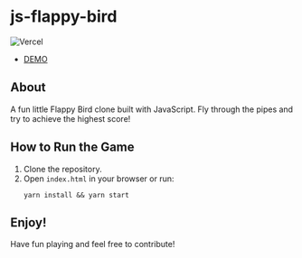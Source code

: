 # js-flappy-bird

![Vercel](https://vercelbadge.vercel.app/api/serhatkaya/js-flappy-bird)

- [DEMO](https://js-flappy-bird-n22d.vercel.app/)

## About

A fun little Flappy Bird clone built with JavaScript. Fly through the pipes and try to achieve the highest score!

## How to Run the Game

1. Clone the repository.
2. Open `index.html` in your browser or run:
   ```
   yarn install && yarn start
   ```

## Enjoy!

Have fun playing and feel free to contribute!

